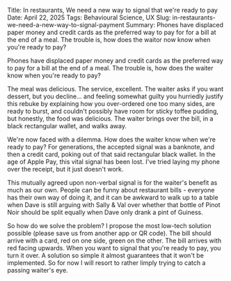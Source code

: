 Title: In restaurants, We need a new way to signal that we're ready to pay 
Date: April 22, 2025
Tags: Behavioural Science, UX
Slug: in-restaurants-we-need-a-new-way-to-signal-payment
Summary: Phones have displaced paper money and credit cards as the preferred way to pay for for a bill at the end of a meal. The trouble is, how does the waitor now know when you're ready to pay?

Phones have displaced paper money and credit cards as the preferred way to pay for a bill at the end of a meal. The trouble is, how does the waiter know when you're ready to pay?

The meal was delicious. The service, excellent. The waiter asks if you want dessert, but you decline... and feeling somewhat guilty you hurriedly justify this rebuke by explaining how you over-ordered one too many sides, are ready to burst, and couldn't possibly have room for sticky toffee pudding, but honestly, the food was delicious. The waiter brings over the bill, in a black rectangular wallet, and walks away.  
   
We're now faced with a dilemma. How does the waiter know when we're ready to pay? For generations, the accepted signal was a banknote, and then a credit card, poking out of that said rectangular black wallet. In the age of Apple Pay, this vital signal has been lost. I've tried laying my phone over the receipt, but it just doesn't work.  
  
This mutually agreed upon non-verbal signal is for the waiter's benefit as much as our own. People can be funny about restaurant bills - everyone has their own way of doing it, and it can be awkward to walk up to a table when Dave is still arguing with Sally & Val over whether that bottle of Pinot Noir should be split equally when Dave only drank a pint of Guiness.  
  
So how do we solve the problem? I propose the most low-tech solution possible (please save us from another app or QR code). The bill should arrive with a card, red on one side, green on the other. The bill arrives with red facing upwards. When you want to signal that you're ready to pay, you turn it over. A solution so simple it almost guarantees that it won't be implemented. So for now I will resort to rather limply trying to catch a passing waiter's eye.  